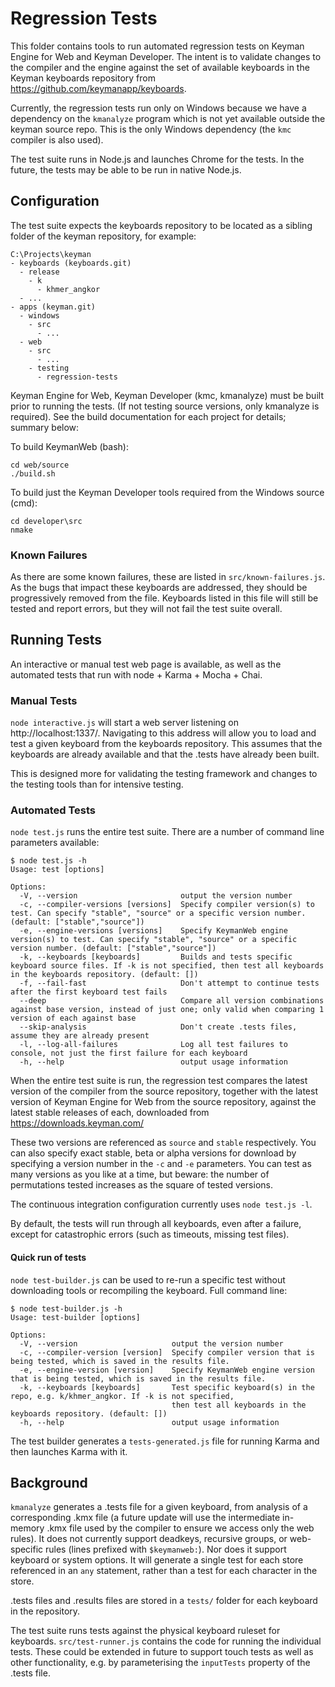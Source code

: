 # Regression Tests

This folder contains tools to run automated regression tests on Keyman Engine for Web
and Keyman Developer. The intent is to validate changes to the compiler and the engine
against the set of available keyboards in the Keyman keyboards repository from
https://github.com/keymanapp/keyboards.

Currently, the regression tests run only on Windows because we have a dependency on
the `kmanalyze` program which is not yet available outside the keyman source repo. This
is the only Windows dependency (the `kmc` compiler is also used).

The test suite runs in Node.js and launches Chrome for the tests. In the future, the
tests may be able to be run in native Node.js.

## Configuration

The test suite expects the keyboards repository to be located as a sibling folder of
the keyman repository, for example:

    C:\Projects\keyman
    - keyboards (keyboards.git)
      - release
        - k
          - khmer_angkor
      - ...
    - apps (keyman.git)
      - windows
        - src
          - ...
      - web
        - src
          - ...
        - testing
          - regression-tests

Keyman Engine for Web, Keyman Developer (kmc, kmanalyze) must be built
prior to running the tests. (If not testing source versions, only kmanalyze is
required). See the build documentation for each project for details; summary below:

To build KeymanWeb (bash):

    cd web/source
    ./build.sh

To build just the Keyman Developer tools required from the Windows source (cmd):

    cd developer\src
    nmake

### Known Failures

As there are some known failures, these are listed in `src/known-failures.js`.
As the bugs that impact these keyboards are addressed, they should be progressively
removed from the file. Keyboards listed in this file will still be tested and
report errors, but they will not fail the test suite overall.

## Running Tests

An interactive or manual test web page is available, as well as the automated
tests that run with node + Karma + Mocha + Chai.

### Manual Tests

`node interactive.js` will start a web server listening on http://localhost:1337/.
Navigating to this address will allow you to load and test a given keyboard from the
keyboards repository. This assumes that the keyboards are already available and that
the .tests have already been built.

This is designed more for validating the testing framework and changes to the testing
tools than for intensive testing.

### Automated Tests

`node test.js` runs the entire test suite. There are a number of command line
parameters available:

    $ node test.js -h
    Usage: test [options]

    Options:
      -V, --version                       output the version number
      -c, --compiler-versions [versions]  Specify compiler version(s) to test. Can specify "stable", "source" or a specific version number. (default: ["stable","source"])
      -e, --engine-versions [versions]    Specify KeymanWeb engine version(s) to test. Can specify "stable", "source" or a specific version number. (default: ["stable","source"])
      -k, --keyboards [keyboards]         Builds and tests specific keyboard source files. If -k is not specified, then test all keyboards in the keyboards repository. (default: [])
      -f, --fail-fast                     Don't attempt to continue tests after the first keyboard test fails
      --deep                              Compare all version combinations against base version, instead of just one; only valid when comparing 1 version of each against base
      --skip-analysis                     Don't create .tests files, assume they are already present
      -l, --log-all-failures              Log all test failures to console, not just the first failure for each keyboard
      -h, --help                          output usage information

When the entire test suite is run, the regression test compares the latest version of
the compiler from the source repository, together with the latest version of Keyman
Engine for Web from the source repository, against the latest stable releases of
each, downloaded from https://downloads.keyman.com/

These two versions are referenced as `source` and `stable` respectively. You can
also specify exact stable, beta or alpha versions for download by specifying a
version number in the `-c` and `-e` parameters. You can test as many versions as
you like at a time, but beware: the number of permutations tested increases as
the square of tested versions.

The continuous integration configuration currently uses `node test.js -l`.

By default, the tests will run through all keyboards, even after a failure, except
for catastrophic errors (such as timeouts, missing test files).

#### Quick run of tests

`node test-builder.js` can be used to re-run a specific test without downloading
tools or recompiling the keyboard. Full command line:

    $ node test-builder.js -h
    Usage: test-builder [options]

    Options:
      -V, --version                     output the version number
      -c, --compiler-version [version]  Specify compiler version that is being tested, which is saved in the results file.
      -e, --engine-version [version]    Specify KeymanWeb engine version that is being tested, which is saved in the results file.
      -k, --keyboards [keyboards]       Test specific keyboard(s) in the repo, e.g. k/khmer_angkor. If -k is not specified,
                                        then test all keyboards in the keyboards repository. (default: [])
      -h, --help                        output usage information

The test builder generates a `tests-generated.js` file for running Karma and then launches Karma with it.

## Background

`kmanalyze` generates a .tests file for a given keyboard, from analysis of a
corresponding .kmx file (a future update will use the intermediate in-memory
.kmx file used by the compiler to ensure we access only the web rules). It
does not currently support deadkeys, recursive groups, or web-specific rules
(lines prefixed with `$keymanweb:`). Nor does it support keyboard or system
options. It will generate a single test for each store referenced in an `any`
statement, rather than a test for each character in the store.

.tests files and .results files are stored in a `tests/` folder for each
keyboard in the repository.

The test suite runs tests against the physical keyboard ruleset for keyboards.
`src/test-runner.js` contains the code for running the individual tests. These
could be extended in future to support touch tests as well as other functionality,
e.g. by parameterising the `inputTests` property of the .tests file.
